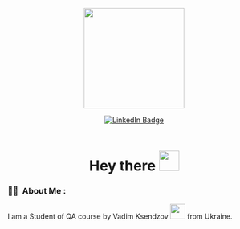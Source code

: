 <p align="center"><img src="https://media.giphy.com/media/v1.Y2lkPTc5MGI3NjExbmhxMXJhamthcHd2dmtwcWoydzlyamsxa3BibGx0NTB2Zno5dHZjbyZlcD12MV9zdGlja2Vyc19zZWFyY2gmY3Q9cw/Y34jqOCXhgEsqRLULa/giphy.gif" width="200"/></p>
<p align="center">
<a href="https://https://www.linkedin.com/in/oleksandrmalko/"><img src="https://img.shields.io/badge/LinkedIn-blue?style=for-the-badge&logo=linkedin&logoColor=white" alt="LinkedIn Badge"></a>
</p>
<p align="center">
<p align="center"><img src="https://komarev.com/ghpvc/?username=zenDozer&style=flat-square&color=blue" alt=""></p>

<h1 align="center">Hey there <img src="https://media.giphy.com/media/hvRJCLFzcasrR4ia7z/giphy.gif" width="40"></h1>

<!-- <p align="center"><img src="https://media.giphy.com/media/dWesBcTLavkZuG35MI/giphy.gif" width="600" height="300"  /></p> -->

### :man_technologist: &nbsp;About Me :

I am a Student of QA course by Vadim Ksendzov <img src="https://media.giphy.com/media/WUlplcMpOCEmTGBtBW/giphy.gif" width="30"> from Ukraine.

<!--
**zenDozer/zenDozer** is a ✨ _special_ ✨ repository because its `README.md` (this file) appears on your GitHub profile.

Here are some ideas to get you started:

- 🔭 I’m currently working on ...
- 🌱 I’m currently learning ...
- 👯 I’m looking to collaborate on ...
- 🤔 I’m looking for help with ...
- 💬 Ask me about ...
- 📫 How to reach me: ...
- 😄 Pronouns: ...
- ⚡ Fun fact: ...
-->
